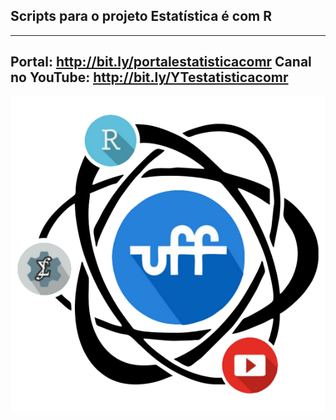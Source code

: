 ## Scripts para o projeto Estatística é com R

---
Portal: http://bit.ly/portalestatisticacomr
Canal no YouTube: http://bit.ly/YTestatisticacomr
---

![](man/figures/logo_grande.png)
